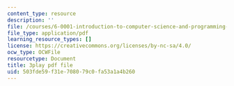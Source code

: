 ```yaml
---
content_type: resource
description: ''
file: /courses/6-0001-introduction-to-computer-science-and-programming-in-python-fall-2016/503fde59f31e708079c0fa53a1a4b260_2__KumJsGXc.pdf
file_type: application/pdf
learning_resource_types: []
license: https://creativecommons.org/licenses/by-nc-sa/4.0/
ocw_type: OCWFile
resourcetype: Document
title: 3play pdf file
uid: 503fde59-f31e-7080-79c0-fa53a1a4b260
---
```

